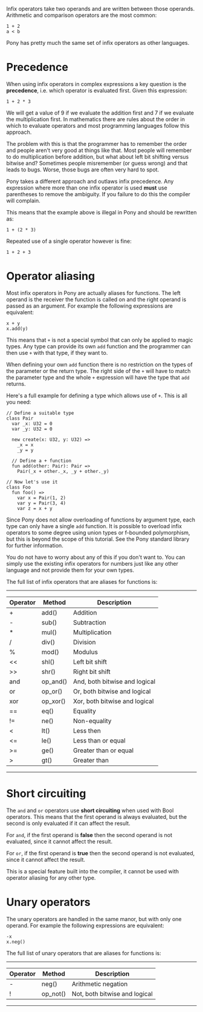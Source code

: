 Infix operators take two operands and are written between those operands. Arithmetic and comparison operators are the most common:

```pony
1 + 2
a < b
```

Pony has pretty much the same set of infix operators as other languages.

# Precedence

When using infix operators in complex expressions a key question is the __precedence__, i.e. which operator is evaluated first. Given this expression:

```pony
1 + 2 * 3
```

We will get a value of 9 if we evaluate the addition first and 7 if we evaluate the multiplication first. In mathematics there are rules about the order in which to evaluate operators and most programming languages follow this approach.

The problem with this is that the programmer has to remember the order and people aren't very good at things like that. Most people will remember to do multiplication before addition, but what about left bit shifting versus bitwise and? Sometimes people misremember (or guess wrong) and that leads to bugs. Worse, those bugs are often very hard to spot.

Pony takes a different approach and outlaws infix precedence. Any expression where more than one infix operator is used __must__ use parentheses to remove the ambiguity. If you failure to do this the compiler will complain.

This means that the example above is illegal in Pony and should be rewritten as:

```pony
1 + (2 * 3)
```

Repeated use of a single operator however is fine:

```pony
1 + 2 + 3
```

# Operator aliasing

Most infix operators in Pony are actually aliases for functions. The left operand is the receiver the function is called on and the right operand is passed as an argument. For example the following expressions are equivalent:

```pony
x + y
x.add(y)
```

This means that `+` is not a special symbol that can only be applied to magic types. Any type can provide its own `add` function and the programmer can then use `+` with that type, if they want to.

When defining your own `add` function there is no restriction on the types of the parameter or the return type. The right side of the `+` will have to match the parameter type and the whole `+` expression will have the type that `add` returns.

Here's a full example for defining a type which allows use of `+`. This is all you need:

```pony
// Define a suitable type
class Pair
  var _x: U32 = 0
  var _y: U32 = 0
  
  new create(x: U32, y: U32) =>
    _x = x
	_y = y

  // Define a + function
  fun add(other: Pair): Pair =>
	Pair(_x + other._x, _y + other._y)

// Now let's use it
class Foo
  fun foo() =>
    var x = Pair(1, 2)
	var y = Pair(3, 4)
	var z = x + y
```

Since Pony does not allow overloading of functions by argument type, each type can only have a single `add` function. It is possible to overload infix operators to some degree using union types or f-bounded polymorphism, but this is beyond the scope of this tutorial. See the Pony standard library for further information.

You do not have to worry about any of this if you don't want to. You can simply use the existing infix operators for numbers just like any other language and not provide them for your own types.

The full list of infix operators that are aliases for functions is:

---

Operator | Method   | Description
---------|----------|------------
+        | add()    | Addition
-        | sub()    | Subtraction
*        | mul()    | Multiplication
/        | div()    | Division
%        | mod()    | Modulus
<<       | shl()    | Left bit shift
>>       | shr()    | Right bit shift
and      | op_and() | And, both bitwise and logical
or       | op_or()  | Or, both bitwise and logical
xor      | op_xor() | Xor, both bitwise and logical
==       | eq()     | Equality
!=       | ne()     | Non-equality
<        | lt()     | Less then
<=       | le()     | Less than or equal
>=       | ge()     | Greater than or equal
>        | gt()     | Greater than

---

# Short circuiting

The `and` and `or` operators use __short circuiting__ when used with Bool operators. This means that the first operand is always evaluated, but the second is only evaluated if it can affect the result.

For `and`, if the first operand is __false__ then the second operand is not evaluated, since it cannot affect the result.

For `or`, if the first operand is __true__ then the second operand is not evaluated, since it cannot affect the result.

This is a special feature built into the compiler, it cannot be used with operator aliasing for any other type.

# Unary operators

The unary operators are handled in the same manor, but with only one operand. For example the following expressions are equivalent:

```pony
-x
x.neg()
```

The full list of unary operators that are aliases for functions is:

---

Operator | Method   | Description
---------|----------|------------
-        | neg()    | Arithmetic negation
!        | op_not() | Not, both bitwise and logical

---
